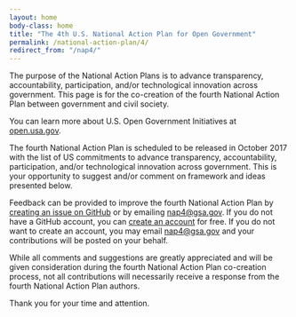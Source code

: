 ```yaml
---
layout: home
body-class: home
title: "The 4th U.S. National Action Plan for Open Government"
permalink: /national-action-plan/4/
redirect_from: "/nap4/"
---
```


The purpose of the National Action Plans is to advance transparency, accountability, participation, and/or technological innovation across government. This page is for the co-creation of the fourth National Action Plan between government and civil society. 

You can learn more about U.S. Open Government Initiatives at [open.usa.gov](https://open.usa.gov).

The fourth National Action Plan is scheduled to be released in October 2017 with the list of US commitments to advance transparency, accountability, participation, and/or technological innovation across government. This is your opportunity to suggest and/or comment on framework and ideas presented below. 

Feedback can be provided to improve the fourth National Action Plan by [creating an issue on GitHub](https://github.com/GSA/participate-nap4/issues) or by emailing [nap4@gsa.gov](mailto:nap4@gsa.gov). If you do not have a GitHub account, you can [create an account](https://github.com/join) for free. If you do not want to create an account, you may email [nap4@gsa.gov](mailto:nap4@gsa.gov) and your contributions will be posted on your behalf.

While all comments and suggestions are greatly appreciated and will be given consideration during the fourth National Action Plan co-creation process, not all contributions will necessarily receive a response from the fourth National Action Plan authors.

Thank you for your time and attention.
